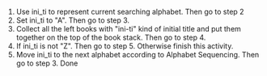 1. Use ini_ti to represent current searching alphabet. Then go to step 2
2. Set ini_ti to "A". Then go to step 3.
3. Collect all the left books with "ini-ti" kind of initial title and put them together on the top of the book stack. Then go to step 4.
4. If ini_ti is not "Z". Then go to step 5. Otherwise finish this activity.
5. Move ini_ti to the next alphabet according to Alphabet Sequencing. Then go to step 3. Done
